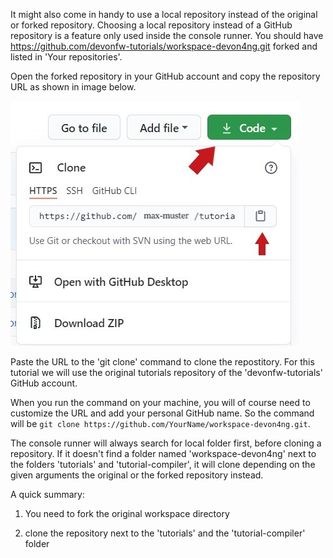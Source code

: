 It might also come in handy to use a local repository instead of the original or forked repository. 
Choosing a local repository instead of a GitHub repository is a feature only used inside the console runner. 
You should have
https://github.com/devonfw-tutorials/workspace-devon4ng.git
forked and listed in &#39;Your repositories&#39;.



Open the forked repository in your GitHub account and copy the repository URL as shown in image below.


![clone_code.jpg](./assets/clone_code.jpg)


Paste the URL to the &#39;git clone&#39; command to clone the repostitory. For this tutorial we will use the original tutorials repository of the &#39;devonfw-tutorials&#39; GitHub account.

When you run the command on your machine, you will of course need to customize the URL and add your personal GitHub name. So the command will be `git clone https://github.com/YourName/workspace-devon4ng.git`.



The console runner will always search for local folder first, before cloning a repository. If it doesn&#39;t find a folder named &#39;workspace-devon4ng&#39; next to the folders &#39;tutorials&#39; and &#39;tutorial-compiler&#39;, it will clone depending on the given arguments the original or the forked repository instead. 

A quick summary: 

1) You need to fork the original workspace directory 

2) clone the repository next to the &#39;tutorials&#39; and the &#39;tutorial-compiler&#39; folder 

